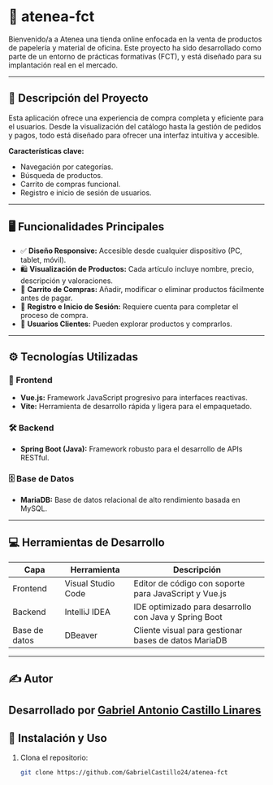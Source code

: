 # 🛒 atenea-fct

Bienvenido/a a Atenea una tienda online enfocada en la venta de productos de papelería y material de oficina. Este proyecto ha sido desarrollado como parte de un entorno de prácticas formativas (FCT), y está diseñado para su implantación real en el mercado.

---

## 📌 Descripción del Proyecto

Esta aplicación ofrece una experiencia de compra completa y eficiente para el usuarios. Desde la visualización del catálogo hasta la gestión de pedidos y pagos, todo está diseñado para ofrecer una interfaz intuitiva y accesible.

**Características clave:**
- Navegación por categorías.
- Búsqueda de productos.
- Carrito de compras funcional.
- Registro e inicio de sesión de usuarios.
---

## 🖥️ Funcionalidades Principales

- ✅ **Diseño Responsive:** Accesible desde cualquier dispositivo (PC, tablet, móvil).
- 🛍️ **Visualización de Productos:** Cada artículo incluye nombre, precio, descripción y valoraciones.
- 🧺 **Carrito de Compras:** Añadir, modificar o eliminar productos fácilmente antes de pagar.
- 🔐 **Registro e Inicio de Sesión:** Requiere cuenta para completar el proceso de compra.
- 👤 **Usuarios Clientes:** Pueden explorar productos y comprarlos.

---

## ⚙️ Tecnologías Utilizadas

### 🧩 Frontend
- **Vue.js:** Framework JavaScript progresivo para interfaces reactivas.
- **Vite:** Herramienta de desarrollo rápida y ligera para el empaquetado.

### 🛠 Backend
- **Spring Boot (Java):** Framework robusto para el desarrollo de APIs RESTful.

### 🗄 Base de Datos
- **MariaDB:** Base de datos relacional de alto rendimiento basada en MySQL.

---

## 💻 Herramientas de Desarrollo

| Capa         | Herramienta       | Descripción                                              |
|--------------|-------------------|----------------------------------------------------------|
| Frontend     | Visual Studio Code| Editor de código con soporte para JavaScript y Vue.js    |
| Backend      | IntelliJ IDEA     | IDE optimizado para desarrollo con Java y Spring Boot    |
| Base de datos| DBeaver           | Cliente visual para gestionar bases de datos MariaDB     |

---

## ✍️ Autor
Desarrollado por [Gabriel Antonio Castillo Linares ](https://github.com/GabrielCastillo24)
---
## 🚀 Instalación y Uso

1. Clona el repositorio:
   ```bash
   git clone https://github.com/GabrielCastillo24/atenea-fct
